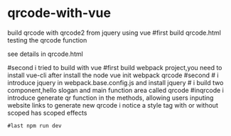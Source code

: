 # qrcode-with-vue
build qrcode with qrcode2 from jquery using vue
#first build qrcode.html testing the qrcode function

see details in qrcode.html


#second i tried to build with vue
    #first   build webpack project,you need to install vue-cli after install the node
      vue init webpack qrcode
    #second 
            # i introduce jquery in webpack.base.config.js and install jquery
            # i build two component,hello slogan and main function area called qrcode
                #inqrcode
                         i introduce generate qr function in the methods, allowing users inputing website links to generate new qrcode
                         i notice a style tag with or without scoped has scoped effects
            
    #last npm run dev
      
